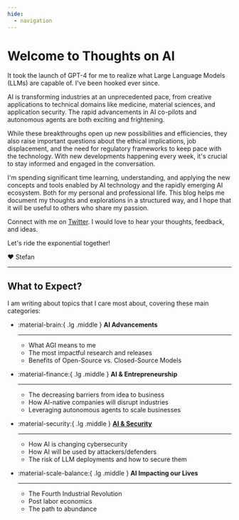 ```yaml
---
hide:
  - navigation
---
```

# Welcome to Thoughts on AI

It took the launch of GPT-4 for me to realize what Large Language Models (LLMs) are capable of. I've been hooked ever since.

AI is transforming industries at an unprecedented pace, from creative applications to technical domains like medicine, material sciences, and application security. The rapid advancements in AI co-pilots and autonomous agents are both exciting and frightening. 

While these breakthroughs open up new possibilities and efficiencies, they also raise important questions about the ethical implications, job displacement, and the need for regulatory frameworks to keep pace with the technology. With new developments happening every week, it's crucial to stay informed and engaged in the conversation.

I'm spending significant time learning, understanding, and applying the new concepts and tools enabled by AI technology and the rapidly emerging AI ecosystem. Both for my personal and professional life. This blog helps me document my thoughts and explorations in a structured way, and I hope that it will be useful to others who share my passion.

Connect with me on [Twitter](https://twitter.com/intent/follow?screen_name=s_streichsbier). I would love to hear your thoughts, feedback, and ideas.

Let's ride the exponential together!

:heart: Stefan

---

## What to Expect?

I am writing about topics that I care most about, covering these main categories:

<div class="grid cards" markdown>

-   :material-brain:{ .lg .middle } __AI Advancements__

    ---
    - What AGI means to me 
    - The most impactful research and releases
    - Benefits of Open-Source vs. Closed-Source Models

-   :material-finance:{ .lg .middle } __AI & Entrepreneurship__

    ---
    - The decreasing barriers from idea to business
    - How AI-native companies will disrupt industries
    - Leveraging autonomous agents to scale businesses

-   :material-security:{ .lg .middle } [__AI & Security__](/Thoughts/category/ai-amp-security/)

    ---
    - How AI is changing cybersecurity
    - How AI will be used by attackers/defenders
    - The risk of LLM deployments and how to secure them

-   :material-scale-balance:{ .lg .middle } __AI Impacting our Lives__

    ---
    - The Fourth Industrial Revolution
    - Post labor economics
    - The path to abundance
</div>
